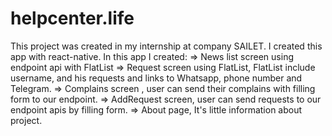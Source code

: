 # helpcenter.life
This project was created in my internship at company SAILET. I created this app with react-native. In this app I created:
=> News list screen using endpoint api with FlatList 
=> Request screen using FlatList, FlatList include username, and his requests and links to Whatsapp, phone number and Telegram.
=> Complains screen , user can send their complains with filling form to our endpoint.
=> AddRequest screen, user can send requests to our endpoint apis by filling form.
=> About page, It's little information about project.
